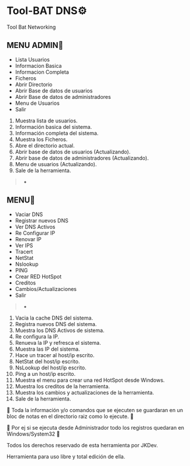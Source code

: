 # Tool-BAT DNS⚙
Tool Bat Networking


## MENU ADMIN📌
* Lista Usuarios
* Informacion Basica
* Informacion Completa
* Ficheros
* Abrir Directorio
* Abrir Base de datos de usuarios
* Abrir Base de datos de administradores
* Menu de Usuarios
* Salir


1. Muestra lista de usuarios.
2. Información basica del sistema.
3. Información completa del sistema.
4. Muestra los Ficheros.
5. Abre el directorio actual.
6. Abrir base de datos de usuarios (Actualizando).
7. Abrir base de datos de administradores (Actualizando).
8. Menu de usuarios (Actualizando).
9. Sale de la herramienta.

> -
## MENU📌

* Vaciar DNS
* Registrar nuevos DNS
* Ver DNS Activos
* Re Configurar IP
* Renovar IP
* Ver IPS
* Tracert
* NetStat
* Nslookup
* PING
* Crear RED HotSpot
* Creditos
* Cambios/Actualizaciones
* Salir

> -

1. Vacia la cache DNS del sistema.
2. Registra nuevos DNS del sistema.
3. Muestra los DNS Activos de sistema.
4. Re configura la IP.
5. Renueva la IP y refresca el sistema.
6. Muestra las IP del sistema.
7. Hace un tracer al host/ip escrito.
8. NetStat del host/ip escrito.
9. NsLookup del host/ip escrito.
10. Ping a un host/ip escrito.
11. Muestra el menu para crear una red HotSpot desde Windows.
12. Muestra los creditos de la herramienta.
13. Muestra los cambios y actualizaciones de la herramienta.
14. Sale de la herramienta.



📍 Toda la información y/o comandos que se ejecuten se guardaran en un bloc de notas en el directorio raiz como lo ejecute. 📍

📍 Por ej si se ejecuta desde Administrador todo los registros quedaran en Windows/System32 📍

Todos los derechos reservado de esta herramienta por JKDev. 

Herramienta para uso libre y total edición de ella.
